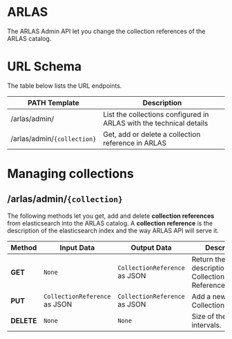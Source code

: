 # ARLAS

The ARLAS Admin API let you change the collection references of the ARLAS catalog.

# URL Schema
The table below lists the URL endpoints.

| PATH Template               | Description                              |
| --------------------------- | ---------------------------------------- |
| /arlas/admin/               | List  the collections configured in ARLAS with the technical details |
| /arlas/admin/`{collection}` | Get, add or delete a collection reference in ARLAS |

# Managing collections

## /arlas/admin/`{collection}`

The following methods let you get, add and delete **collection references** from elasticsearch into the ARLAS catalog. 
A **collection reference** is the description of the elasticsearch index and the way ARLAS API will serve it.

| Method     | Input Data                    | Output Data                   | Description                              |
| ---------- | ----------------------------- | ----------------------------- | ---------------------------------------- |
| **GET**    | `None`                        | `CollectionReference` as JSON | Return the full description of the Collection Reference |
| **PUT**    | `CollectionReference` as JSON | `CollectionReference` as JSON | Add a new CollectionReference            |
| **DELETE** | `None`                        | `None`                        | Size of the intervals.                   |

